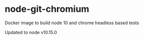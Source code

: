 # node-git-chromium

Docker image to build node 10 and chrome headless based tests

Updated to node v10.15.0
